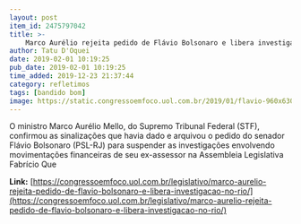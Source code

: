 ```yaml
---
layout: post
item_id: 2475797042
title: >-
    Marco Aurélio rejeita pedido de Flávio Bolsonaro e libera investigação no Rio
author: Tatu D'Oquei
date: 2019-02-01 10:19:25
pub_date: 2019-02-01 10:19:25
time_added: 2019-12-23 21:37:44
category: refletimos
tags: [bandido bom]
image: https://static.congressoemfoco.uol.com.br/2019/01/flavio-960x630.jpg
---
```


O ministro Marco Aurélio Mello, do Supremo Tribunal Federal (STF), confirmou as sinalizações que havia dado e arquivou o pedido do senador Flávio Bolsonaro (PSL-RJ) para suspender as investigações envolvendo movimentações financeiras de seu ex-assessor na Assembleia Legislativa Fabrício Que

**Link:** [https://congressoemfoco.uol.com.br/legislativo/marco-aurelio-rejeita-pedido-de-flavio-bolsonaro-e-libera-investigacao-no-rio/](https://congressoemfoco.uol.com.br/legislativo/marco-aurelio-rejeita-pedido-de-flavio-bolsonaro-e-libera-investigacao-no-rio/)

